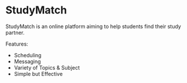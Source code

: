 # StudyMatch

StudyMatch is an online platform aiming to help students find their study partner.

Features:
- Scheduling
- Messaging
- Variety of Topics & Subject
- Simple but Effective 
